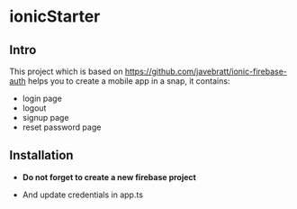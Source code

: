 # ionicStarter
## Intro

This project which is based on https://github.com/javebratt/ionic-firebase-auth helps you to create a mobile app in a snap, it contains:

- login page
- logout
- signup page
- reset password page

## Installation

- __Do not forget to create a new firebase project__

- And update credentials in app.ts
